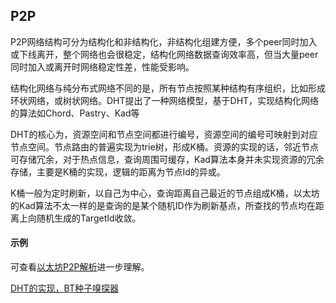 ## P2P



P2P网络结构可分为结构化和非结构化，非结构化组建方便，多个peer同时加入或下线离开，整个网络也会很稳定，结构化网络数据查询效率高，但当大量peer同时加入或离开时网络稳定性差，性能受影响。

结构化网络与纯分布式网络不同的是，所有节点按照某种结构有序组织，比如形成环状网络，或树状网络。DHT提出了一种网络模型，基于DHT，实现结构化网络的算法如Chord、Pastry、Kad等

DHT的核心为，资源空间和节点空间都进行编号，资源空间的编号可映射到对应节点空间。节点路由的普遍实现为trie树，形成K桶。资源的实现的话，邻近节点可存储冗余，对于热点信息，查询周围可缓存，Kad算法本身并未实现资源的冗余存储，主要是K桶的实现，逻辑的距离为节点Id的异或。

K桶一般为定时刷新，以自己为中心，查询距离自己最近的节点组成K桶，以太坊的Kad算法不太一样的是查询的是某个随机ID作为刷新基点，所查找的节点均在距离上向随机生成的TargetId收敛。



#### 示例

可查看[以太坊P2P解析](http://qjpcpu.github.io/blog/2018/01/30/shen-ru-ethereumyuan-ma-p2pmo-kuai-jie-dian-fa-xian-ji-zhi/)进一步理解。

[DHT的实现，BT种子嗅探器](https://github.com/shiyanhui/dht)



